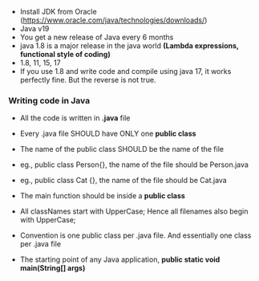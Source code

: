 * Install JDK from Oracle (https://www.oracle.com/java/technologies/downloads/)
* Java v19
* You get a new release of Java every 6 months
* java 1.8 is a major release in the java world __(Lambda expressions, functional style of coding)__
* 1.8, 11, 15, 17
* If you use 1.8 and write code and compile using java 17, it works perfectly fine. But the reverse is not true.

### Writing code in Java

* All the code is written in __.java__ file
* Every .java file SHOULD have ONLY one __public class__
* The name of the public class SHOULD be the name of the file
* eg., public class Person{}, the name of the file should be Person.java
* eg., public class Cat {}, the name of the file should be Cat.java 
* The main function should be inside a __public class__

* All classNames start with UpperCase; Hence all filenames also begin with UpperCase; 
* Convention is one public class per .java file. And essentially one class per .java file
* The starting point of any Java application, __public static void main(String[] args)__